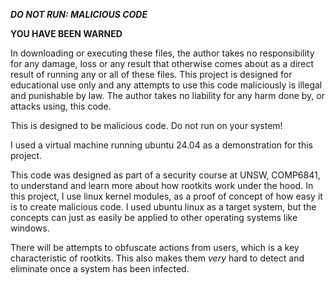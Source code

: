 ***DO NOT RUN: MALICIOUS CODE***

**YOU HAVE BEEN WARNED**

In downloading or executing these files, the author takes no responsibility for any damage, loss or any result that
otherwise comes about as a direct result of running any or all of these files. This project is designed for educational
use only and any attempts to use this code maliciously is illegal and punishable by law. The author takes no liability
for any harm done by, or attacks using, this code.

This is designed to be malicious code. Do not run on your system!

I used a virtual machine running ubuntu 24.04 as a demonstration for this project.

This code was designed as part of a security course at UNSW, COMP6841, to understand and learn more about how rootkits
work under the hood. In this project, I use linux kernel modules, as a proof of concept of how easy it is to create
malicious code. I used ubuntu linux as a target system, but the concepts can just as easily be applied to other
operating systems like windows.

There will be attempts to obfuscate actions from users, which is a key characteristic of rootkits. This also makes them
*very* hard to detect and eliminate once a system has been infected.